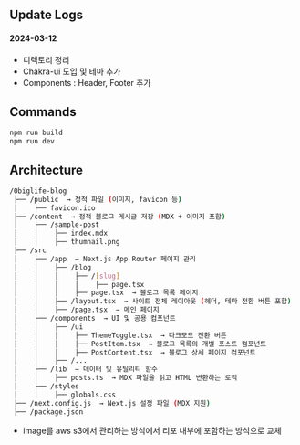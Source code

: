 ## Update Logs

#### 2024-03-12

- 디렉토리 정리
- Chakra-ui 도입 및 테마 추가
- Components : Header, Footer 추가

## Commands

```bash
npm run build
npm run dev
```

## Architecture

```bash
/0biglife-blog
 ├── /public  → 정적 파일 (이미지, favicon 등)
 │    ├── favicon.ico
 ├── /content  → 정적 블로그 게시글 저장 (MDX + 이미지 포함)
 │    ├── /sample-post
 │    │    ├── index.mdx
 │    │    ├── thumnail.png
 ├── /src
 │    ├── /app  → Next.js App Router 페이지 관리
 │    │    ├── /blog
 │    │    │    ├── /[slug]
 │    │    │    │    ├── page.tsx
 │    │    │    ├── page.tsx  → 블로그 목록 페이지
 │    │    ├── /layout.tsx  → 사이트 전체 레이아웃 (헤더, 테마 전환 버튼 포함)
 │    │    ├── /page.tsx  → 메인 페이지
 │    ├── /components  → UI 및 공용 컴포넌트
 │    │    ├── /ui
 │    │    │    ├── ThemeToggle.tsx  → 다크모드 전환 버튼
 │    │    │    ├── PostItem.tsx  → 블로그 목록의 개별 포스트 컴포넌트
 │    │    │    ├── PostContent.tsx  → 블로그 상세 페이지 컴포넌트
 │    │    ├── /...
 │    ├── /lib  → 데이터 및 유틸리티 함수
 │    │    ├── posts.ts  → MDX 파일을 읽고 HTML 변환하는 로직
 │    ├── /styles
 │    │    ├── globals.css
 ├── /next.config.js  → Next.js 설정 파일 (MDX 지원)
 ├── /package.json
```

- image를 aws s3에서 관리하는 방식에서 리포 내부에 포함하는 방식으로 교체
